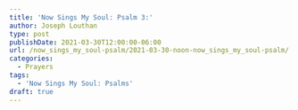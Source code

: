 ```yaml
---
title: 'Now Sings My Soul: Psalm 3:'
author: Joseph Louthan
type: post
publishDate: 2021-03-30T12:00:00-06:00
url: /now_sings_my_soul-psalm/2021-03-30-noon-now_sings_my_soul-psalm/
categories:
  - Prayers
tags:
  - 'Now Sings My Soul: Psalms'
draft: true
---
```

<pre>
<div style="font-variant: small-caps;">

</div>

</pre>
